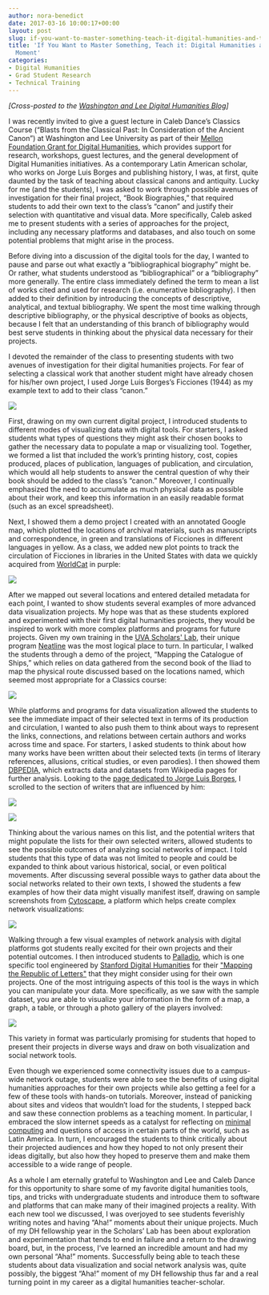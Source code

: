 ```yaml
---
author: nora-benedict
date: 2017-03-16 10:00:17+00:00
layout: post
slug: if-you-want-to-master-something-teach-it-digital-humanities-and-the-aha-moment
title: 'If You Want to Master Something, Teach it: Digital Humanities and the ‘Aha!’
  Moment'
categories:
- Digital Humanities
- Grad Student Research
- Technical Training
---
```


_[Cross-posted to the [Washington and Lee Digital Humanities Blog](http://digitalhumanities.wlu.edu/blog/2017/03/16/if-you-want-to-master-something-teach-it-digital-humanities-and-the-aha-moment/)]_

I was recently invited to give a guest lecture in Caleb Dance’s Classics Course (“Blasts from the Classical Past: In Consideration of the Ancient Canon”) at Washington and Lee University as part of their [Mellon Foundation Grant for Digital Humanities](http://news.blogs.wlu.edu/2015/07/13/mellon-foundation-grants-wl-funds-for-digital-humanities-study-of-history/), which provides support for research, workshops, guest lectures, and the general development of Digital Humanities initiatives. As a contemporary Latin American scholar, who works on Jorge Luis Borges and publishing history, I was, at first, quite daunted by the task of teaching about classical canons and antiquity. Lucky for me (and the students), I was asked to work through possible avenues of investigation for their final project, “Book Biographies,” that required students to add their own text to the class’s “canon” and justify their selection with quantitative and visual data. More specifically, Caleb asked me to present students with a series of approaches for the project, including any necessary platforms and databases, and also touch on some potential problems that might arise in the process.

Before diving into a discussion of the digital tools for the day, I wanted to pause and parse out what exactly a “bibliographical biography” might be. Or rather, what students understood as “bibliographical” or a “bibliography” more generally. The entire class immediately defined the term to mean a list of works cited and used for research (i.e. enumerative bibliography). I then added to their definition by introducing the concepts of descriptive, analytical, and textual bibliography. We spent the most time walking through descriptive bibliography, or the physical descriptive of books as objects, because I felt that an understanding of this branch of bibliography would best serve students in thinking about the physical data necessary for their projects.

I devoted the remainder of the class to presenting students with two avenues of investigation for their digital humanities projects. For fear of selecting a classical work that another student might have already chosen for his/her own project, I used Jorge Luis Borges’s Ficciones (1944) as my example text to add to their class “canon.”

![](http://scholarslab.org/wp-content/uploads/2017/03/Screen-Shot-2017-03-13-at-8.48.41-PM-231x300.png)

First, drawing on my own current digital project, I introduced students to different modes of visualizing data with digital tools. For starters, I asked students what types of questions they might ask their chosen books to gather the necessary data to populate a map or visualizing tool. Together, we formed a list that included the work’s printing history, cost, copies produced, places of publication, languages of publication, and circulation, which would all help students to answer the central question of why their book should be added to the class’s “canon.” Moreover, I continually emphasized the need to accumulate as much physical data as possible about their work, and keep this information in an easily readable format (such as an excel spreadsheet).

Next, I showed them a demo project I created with an annotated Google map, which plotted the locations of archival materials, such as manuscripts and correspondence, in green and translations of Ficciones in different languages in yellow. As a class, we added new plot points to track the circulation of Ficciones in libraries in the United States with data we quickly acquired from [WorldCat](http://www.worldcat.org) in purple:

![](http://scholarslab.org/wp-content/uploads/2017/03/Screen-Shot-2017-03-13-at-5.19.10-PM-300x138.png)

After we mapped out several locations and entered detailed metadata for each point, I wanted to show students several examples of more advanced data visualization projects. My hope was that as these students explored and experimented with their first digital humanities projects, they would be inspired to work with more complex platforms and programs for future projects. Given my own training in the [UVA Scholars' Lab](http://scholarslab.org/), their unique program [Neatline](http://neatline.org/) was the most logical place to turn. In particular, I walked the students through a demo of the project, “Mapping the Catalogue of Ships,” which relies on data gathered from the second book of the Iliad to map the physical route discussed based on the locations named, which seemed most appropriate for a Classics course:

![](http://scholarslab.org/wp-content/uploads/2017/03/Screen-Shot-2017-03-13-at-9.28.37-PM-300x146.png)

While platforms and programs for data visualization allowed the students to see the immediate impact of their selected text in terms of its production and circulation, I wanted to also push them to think about ways to represent the links, connections, and relations between certain authors and works across time and space. For starters, I asked students to think about how many works have been written about their selected texts (in terms of literary references, allusions, critical studies, or even parodies). I then showed them [DBPEDIA](http://wiki.dbpedia.org/), which extracts data and datasets from Wikipedia pages for further analysis. Looking to the [page dedicated to Jorge Luis Borges](http://dbpedia.org/page/Jorge_Luis_Borges), I scrolled to the section of writers that are influenced by him:

![](http://scholarslab.org/wp-content/uploads/2017/03/Screen-Shot-2017-03-13-at-5.23.15-PM-300x161.png)

![](http://scholarslab.org/wp-content/uploads/2017/03/Screen-Shot-2017-03-13-at-5.23.51-PM-212x300.png)

Thinking about the various names on this list, and the potential writers that might populate the lists for their own selected writers, allowed students to see the possible outcomes of analyzing social networks of impact. I told students that this type of data was not limited to people and could be expanded to think about various historical, social, or even political movements.
After discussing several possible ways to gather data about the social networks related to their own texts, I showed the students a few examples of how their data might visually manifest itself, drawing on sample screenshots from [Cytoscape](http://www.cytoscape.org/), a platform which helps create complex network visualizations:

![](http://scholarslab.org/wp-content/uploads/2017/03/Screen-Shot-2017-03-13-at-5.25.29-PM-300x163.png)

Walking through a few visual examples of network analysis with digital platforms got students really excited for their own projects and their potential outcomes. I then introduced students to [Palladio](http://hdlab.stanford.edu/palladio/), which is one specific tool engineered by [Stanford Digital Humanities](http://shc.stanford.edu/digital-humanities) for their ["Mapping the Republic of Letters"](http://republicofletters.stanford.edu/) that they might consider using for their own projects. One of the most intriguing aspects of this tool is the ways in which you can manipulate your data. More specifically, as we saw with the sample dataset, you are able to visualize your information in the form of a map, a graph, a table, or through a photo gallery of the players involved:

![](http://scholarslab.org/wp-content/uploads/2017/03/Screen-Shot-2017-03-13-at-5.22.28-PM-300x135.png)

This variety in format was particularly promising for students that hoped to present their projects in diverse ways and draw on both visualization and social network tools.

Even though we experienced some connectivity issues due to a campus-wide network outage, students were able to see the benefits of using digital humanities approaches for their own projects while also getting a feel for a few of these tools with hands-on tutorials. Moreover, instead of panicking about sites and videos that wouldn’t load for the students, I stepped back and saw these connection problems as a teaching moment. In particular, I embraced the slow internet speeds as a catalyst for reflecting on [minimal computing](http://go-dh.github.io/mincomp/) and questions of access in certain parts of the world, such as Latin America. In turn, I encouraged the students to think critically about their projected audiences and how they hoped to not only present their ideas digitally, but also how they hoped to preserve them and make them accessible to a wide range of people.

As a whole I am eternally grateful to Washington and Lee and Caleb Dance for this opportunity to share some of my favorite digital humanities tools, tips, and tricks with undergraduate students and introduce them to software and platforms that can make many of their imagined projects a reality. With each new tool we discussed, I was overjoyed to see students feverishly writing notes and having “Aha!” moments about their unique projects. Much of my DH fellowship year in the Scholars’ Lab has been about exploration and experimentation that tends to end in failure and a return to the drawing board, but, in the process, I’ve learned an incredible amount and had my own personal “Aha!” moments. Successfully being able to teach these students about data visualization and social network analysis was, quite possibly, the biggest “Aha!” moment of my DH fellowship thus far and a real turning point in my career as a digital humanities teacher-scholar.
